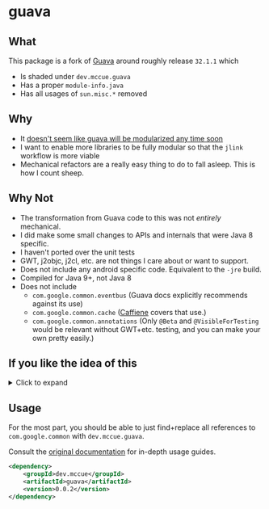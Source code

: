 # guava

## What

This package is a fork of [Guava](https://github.com/google/guava) around roughly release `32.1.1` which
* Is shaded under `dev.mccue.guava`
* Has a proper `module-info.java`
* Has all usages of `sun.misc.*` removed

## Why

* It [doesn't seem like guava will be modularized any time soon](https://github.com/google/guava/issues/2970#issuecomment-1572148291)
* I want to enable more libraries to be fully modular so that the `jlink`
workflow is more viable
* Mechanical refactors are a really easy thing to do to fall asleep. This is how I count sheep.

## Why Not

* The transformation from Guava code to this was not _entirely_ mechanical.
* I did make some small changes to APIs and internals that were Java 8 specific.
* I haven't ported over the unit tests
* GWT, j2objc, j2cl, etc. are not things I care about or want to support.
* Does not include any android specific code. Equivalent to the `-jre` build.
* Compiled for Java 9+, not Java 8
* Does not include
  * `com.google.common.eventbus` (Guava docs explicitly recommends against its use)
  * `com.google.common.cache` ([Caffiene](https://github.com/ben-manes/caffeine) covers that use.)
  * `com.google.common.annotations` (Only `@Beta` and `@VisibleForTesting` would be relevant without GWT+etc. testing, and you can make your own pretty easily.)
  
## If you like the idea of this

<details>
  <summary>Click to expand</summary>


<p>The biggest thing holding this back from being a "reliable" project is that the transformation
from Guava to the subpackages was done manually. If that transformation is scripted (with something like OpenRewrite)
then I could more easily keep this up to date with guava's development and test only the parts I make changes to.</p>

<p>I am willing to do that work, but only if it will genuinely help someone. So reach out to me over discord, reddit, slack, or email. I'm happy enough to stop here
otherwise.</p>

</details>


## Usage

For the most part, you should be able to just find+replace all
references to `com.google.common` with `dev.mccue.guava`.

Consult the [original documentation](https://github.com/google/guava) for
in-depth usage guides.

```xml
<dependency>
    <groupId>dev.mccue</groupId>
    <artifactId>guava</artifactId>
    <version>0.0.2</version>
</dependency>
```